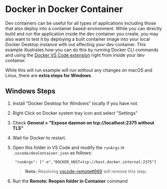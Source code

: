 # Docker in Docker Container

Dev containers can be useful for all types of applications including those that also deploy into a container based-environment. While you can directly build and run the application inside the dev container you create, you may also want to test it by deploying a built container image into your local Docker Desktop instance with out affecting your dev container. This example illustrates how you can do this by running Docker CLI commands and using the [Docker VS Code extension](https://marketplace.visualstudio.com/items?itemName=PeterJausovec.vscode-docker) right from inside your dev container.

While this will run example will run without any changes on macOS and Linux, there are **extra steps for Windows**.

## Windows Steps

1. Install "Docker Desktop for Windows" locally if you have not.
   
2. Right Click on Docker system tray icon and select "Settings"
   
3. Check **General > "Expose daemon on tcp://localhost:2375 without TLS"**
   
4. Wait for Docker to restart.
   
5. Open this folder in VS Code and modify the `runArgs` in `.vscode/devContainer.json` as follows:
   ```
    "runArgs": ["-e","DOCKER_HOST=tcp://host.docker.internal:2375"]
   ```
   > **Note:** Resolving [vscode-remote#669](https://github.com/Microsoft/vscode-remote/issues/669) will remove this step.

6. Run the **Remote: Reopen folder in Container** command
